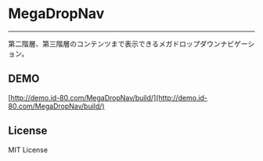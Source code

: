 # MegaDropNav
-------

第二階層、第三階層のコンテンツまで表示できるメガドロップダウンナビゲーション。

## DEMO

[http://demo.id-80.com/MegaDropNav/build/](http://demo.id-80.com/MegaDropNav/build/)

## License

MIT License
